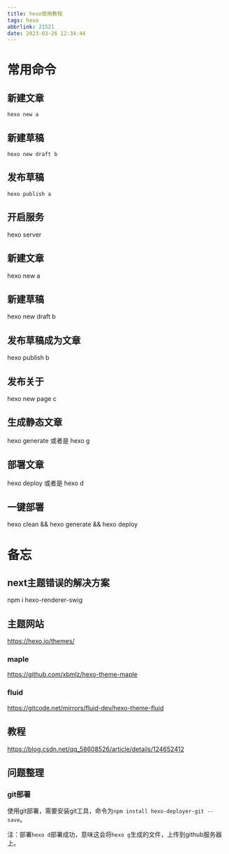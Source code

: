 ```yaml
---
title: hexo使用教程
tags: hexo
abbrlink: 21521
date: 2023-03-26 12:34:44
---
```


# 常用命令

## 新建文章
```hexo new a```
## 新建草稿
```hexo new draft b```
## 发布草稿

`hexo publish a`

## 开启服务
hexo server

## 新建文章
hexo new a

## 新建草稿
hexo new draft b

## 发布草稿成为文章
hexo publish b

## 发布关于
hexo new page c

## 生成静态文章
hexo generate 或者是 hexo g
## 部署文章
hexo deploy 或者是 hexo d
## 一键部署
hexo clean && hexo generate && hexo deploy


# 备忘
## next主题错误的解决方案
npm i hexo-renderer-swig

## 主题网站
https://hexo.io/themes/

### maple
https://github.com/xbmlz/hexo-theme-maple

### fluid
https://gitcode.net/mirrors/fluid-dev/hexo-theme-fluid

## 教程
https://blog.csdn.net/qq_58608526/article/details/124652412

## 问题整理
### git部署
使用git部署，需要安装git工具，命令为`npm install hexo-deployer-git --save`。

注：部署`hexo d`部署成功，意味这会将`hexo g`生成的文件，上传到github服务器上。

